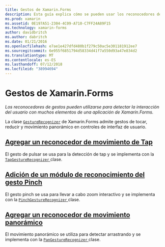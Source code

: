 ```yaml
---
title: Gestos de Xamarin.Forms
description: Esta guía explica cómo se pueden usar los reconocedores de gestos de Xamarin.Forms para detectar la interacción del usuario con muchos elementos de una aplicación de Xamarin.Forms.
ms.prod: xamarin
ms.assetid: 0E197A51-2304-4C09-A710-C7FF24A89F15
ms.technology: xamarin-forms
author: davidbritch
ms.author: dabritch
ms.date: 01/21/2016
ms.openlocfilehash: e7ae1e427dfd480b1f279c50ac5e301181912ee7
ms.sourcegitcommit: 6e955f6851794d58334d41f7a550d93a47e834d2
ms.translationtype: MT
ms.contentlocale: es-ES
ms.lasthandoff: 07/12/2018
ms.locfileid: "38994694"
---
```

# <a name="xamarinforms-gestures"></a>Gestos de Xamarin.Forms

_Los reconocedores de gestos pueden utilizarse para detectar la interacción del usuario con muchos elementos de una aplicación de Xamarin.Forms._

La clase [`GestureRecognizer`](xref:Xamarin.Forms.GestureRecognizer) de Xamarin.Forms admite gestos de tocar, reducir y movimiento panorámico en controles de interfaz de usuario.

## <a name="adding-a-tap-gesture-recognizertapmd"></a>[Agregar un reconocedor de movimiento de Tap](tap.md)

El gesto de pulsar se usa para la detección de tap y se implementa con la [ `TapGestureRecognizer` ](xref:Xamarin.Forms.TapGestureRecognizer) clase.

## <a name="adding-a-pinch-gesture-recognizerpinchmd"></a>[Adición de un módulo de reconocimiento del gesto Pinch](pinch.md)

El gesto pinch se usa para llevar a cabo zoom interactivo y se implementa con la [ `PinchGestureRecognizer` ](xref:Xamarin.Forms.PinchGestureRecognizer) clase.

## <a name="adding-a-pan-gesture-recognizerpanmd"></a>[Agregar un reconocedor de movimiento panorámico](pan.md)

El movimiento panorámico se utiliza para detectar arrastrando y se implementa con la [ `PanGestureRecognizer` ](xref:Xamarin.Forms.PanGestureRecognizer) clase.
